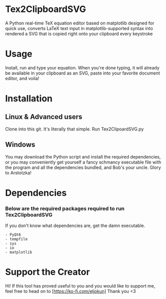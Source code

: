 # Tex2ClipboardSVG
A Python real-time TeX equation editor based on matplotlib designed for quick use, converts LaTeX text input in matplotlib-supported syntax into rendered a SVG that is copied right onto your clipboard every keystroke
# Usage
Install, run and type your equation. When you're done typing, it will already be available in your clipboard as an SVG, paste into your favorite document editor, and voila!
# Installation
## Linux & Advanced users
Clone into this git. It's literally that simple. Run Tex2ClipoardSVG.py
## Windows
You may download the Python script and install the required dependencies, or you may conveniently get yourself a fancy schmancy executable file with the program and all the dependencies bundled, and Bob's your uncle. Glory to Arstotzka!
# Dependencies
### Below are the required packages required to run Tex2ClipboardSVG
If you don't know what dependencies are, get the damn executable.
```
- PyQt6
- tempfile
- sys
- io
- matplotlib
```

# Support the Creator
Hi! If this tool has proved useful to you and you would like to support me, feel free to head on to [https://ko-fi.com/eljokun]
Thank you <3
